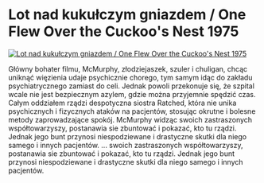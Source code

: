 Lot nad kukułczym gniazdem / One Flew Over the Cuckoo's Nest 1975 
=============
[![Lot nad kukułczym gniazdem / One Flew Over the Cuckoo's Nest 1975 ](http://vidos.pl/images/player.gif)](http://vidos.pl/lot-nad-kukulczym-gniazdem-one-flew-over-the-cuckoo-s-nest-1975)

 Główny bohater filmu, McMurphy, złodziejaszek, szuler i chuligan, chcąc uniknąć więzienia udaje psychicznie chorego, tym samym idąc do zakładu psychiatrycznego zamiast do celi. Jednak powoli przekonuje się, że szpital wcale nie jest bezpiecznym azylem, gdzie można przyjemnie spędzić czas. Całym oddziałem rządzi despotyczna siostra Ratched, która nie unika psychicznych i fizycznych ataków na pacjentów, stosując okrutne i bolesne metody zaprowadzające spokój. McMurphy widząc swoich zastraszonych współtowarzyszy, postanawia sie zbuntować i pokazać, kto tu rządzi. Jednak jego bunt przynosi niespodziewane i drastyczne skutki dla niego samego i innych pacjentów.  ... swoich zastraszonych współtowarzyszy, postanawia sie zbuntować i pokazać, kto tu rządzi. Jednak jego bunt przynosi niespodziewane i drastyczne skutki dla niego samego i innych pacjentów.
